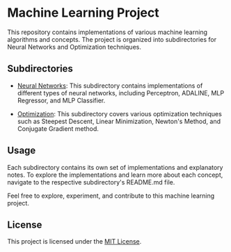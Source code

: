 # Machine Learning Project

This repository contains implementations of various machine learning algorithms and concepts. The project is organized into subdirectories for Neural Networks and Optimization techniques.

## Subdirectories

- [Neural Networks](./NeuralNetworks): This subdirectory contains implementations of different types of neural networks, including Perceptron, ADALINE, MLP Regressor, and MLP Classifier.

- [Optimization](./Optimization): This subdirectory covers various optimization techniques such as Steepest Descent, Linear Minimization, Newton's Method, and Conjugate Gradient method.

## Usage

Each subdirectory contains its own set of implementations and explanatory notes. To explore the implementations and learn more about each concept, navigate to the respective subdirectory's README.md file.

Feel free to explore, experiment, and contribute to this machine learning project.

## License

This project is licensed under the [MIT License](./LICENSE).
